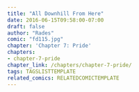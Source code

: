 ```yaml
---
title: "All Downhill From Here"
date: 2016-06-15T09:58:00-07:00
draft: false
author: "Rades"
comic: "fd115.jpg"
chapter: 'Chapter 7: Pride'
chapters:
- chapter-7-pride
chapter_link: /chapters/chapter-7-pride/
tags: TAGSLISTTEMPLATE
related_comics: RELATEDCOMICTEMPLATE
---
```


